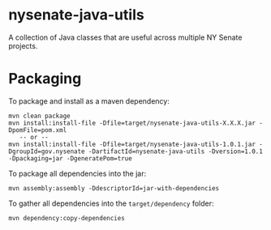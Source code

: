 nysenate-java-utils
===================

A collection of Java classes that are useful across multiple NY Senate projects.


Packaging
==============

To package and install as a maven dependency:

```
mvn clean package
mvn install:install-file -Dfile=target/nysenate-java-utils-X.X.X.jar -DpomFile=pom.xml
   -- or --
mvn install:install-file -Dfile=target/nysenate-java-utils-1.0.1.jar -DgroupId=gov.nysenate -DartifactId=nysenate-java-utils -Dversion=1.0.1 -Dpackaging=jar -DgeneratePom=true

```

To package all dependencies into the jar:

```
mvn assembly:assembly -DdescriptorId=jar-with-dependencies
```

To gather all dependencies into the ``target/dependency`` folder:

```
mvn dependency:copy-dependencies
```


